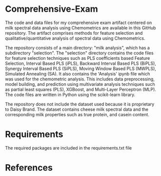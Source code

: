 # Comprehensive-Exam
The code and data files for my comprehensive exam artifact centered on milk spectral data analysis using Chemometrics are available in this GitHub repository. The artifact comprises methods for feature selection and qualitative/quantitative analysis of spectral data using Chemometrics.

The repository consists of a main directory: "milk analysis", which has a subdirectory "selection". The "selection" directory contains the code files for feature selection techniques such as PLS coefficients based Feature Selection, Interval Based PLS (iPLS), Backward Interval Based PLS (BiPLS), Synergy Interval Based PLS (SiPLS), Moving Window Based PLS (MWPLS), Simulated Annealing (SA). It also contains the 'Analysis' ipynb file which was used for the chemometric analysis. This includes data preprocessing, model building, and prediction using multivariate analysis techniques such as partial least squares (PLS), XGBoost, and Multi-Layer Perceptron (MLP). The code files are written in Python using the scikit-learn library. 

The repository does not include the dataset used because it is proprietary to Daisy Brand. The dataset contains cheese milk spectral data and the corresponding milk properties such as true protein, and casein content.


# Requirements
The required packages are included in the requirements.txt file

# References

